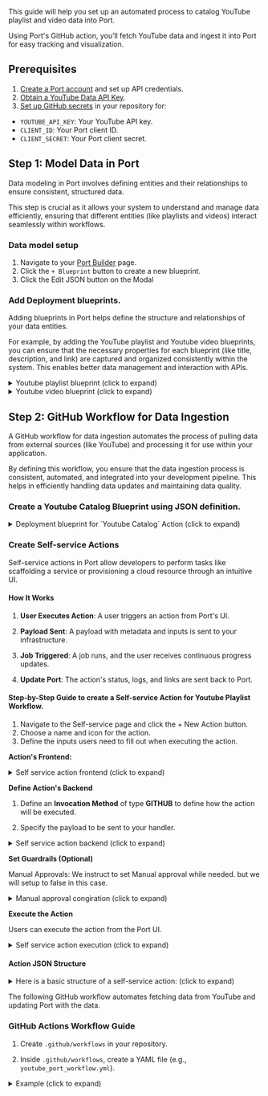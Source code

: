This guide will help you set up an automated process to catalog YouTube playlist and video data into Port.

Using Port's GitHub action, you’ll fetch YouTube data and ingest it into Port for easy tracking and visualization.

  
## Prerequisites

1. [Create a Port account](https://app.getport.io) and set up API credentials.
2. [Obtain a YouTube Data API Key](https://console.cloud.google.com/apis/credentials).
3. [Set up GitHub secrets](https://docs.github.com/en/actions/security-guides/encrypted-secrets) in your repository for:

-  `YOUTUBE_API_KEY`: Your YouTube API key.
-  `CLIENT_ID`: Your Port client ID.
-  `CLIENT_SECRET`: Your Port client secret.

  
## Step 1: Model Data in Port

Data modeling in Port involves defining entities and their relationships to ensure consistent, structured data. 

This step is crucial as it allows your system to understand and manage data efficiently, ensuring that different entities (like playlists and videos) interact seamlessly within workflows.

### Data model setup
1. Navigate to your [Port Builder](https://app.getport.io/settings/data-model) page.
2. Click the `+ Blueprint` button to create a new blueprint.
3. Click the Edit JSON button on the Modal


### Add Deployment blueprints.

Adding blueprints in Port helps define the structure and relationships of your data entities. 

For example, by adding the YouTube playlist and Youtube video blueprints, you can ensure that the necessary properties for each blueprint (like title, description, and link) are captured and organized consistently within the system. This enables better data management and interaction with APIs.

<details>
<summary>Youtube playlist blueprint (click to expand)</summary>

```json showLineNumbers
{
  "identifier": "youtube_playlist",
  "title": "YouTube Playlist",
  "icon": "YouTube",
  "schema": {
    "properties": {
      "link": {
        "type": "string",
        "title": "Playlist Link",
        "format": "url",
        "description": "The URL link to the YouTube playlist."
      },
      "playlistDescription": {
        "type": "string",
        "title": "Playlist Description",
        "description": "A detailed description of the YouTube playlist."
      },
      "publishedAt": {
        "type": "string",
        "title": "Publish Date",
        "format": "date-time",
        "description": "The date and time when the playlist was published."
      },
      "channelId": {
        "type": "string",
        "title": "Channel ID",
        "description": "The ID of the YouTube channel that owns the playlist."
      },
      "channelTitle": {
        "type": "string",
        "title": "Channel Title",
        "description": "The title of the YouTube channel that owns the playlist."
      },
      "thumbnails": {
        "type": "object",
        "title": "Thumbnails",
        "description": "Various resolution thumbnails for the playlist.",
        "properties": {
          "default": {
            "type": "string",
            "title": "Default Thumbnail",
            "description": "URL for the default thumbnail image."
          },
          "medium": {
            "type": "string",
            "title": "Medium Thumbnail",
            "description": "URL for the medium-sized thumbnail image."
          },
          "high": {
            "type": "string",
            "title": "High Thumbnail",
            "description": "URL for the high-resolution thumbnail image."
          },
          "standard": {
            "type": "string",
            "title": "Standard Thumbnail",
            "description": "URL for the standard thumbnail image."
          }
        }
      },
      "localized": {
        "type": "object",
        "title": "Localized Information",
        "description": "Localized title and description for different regions.",
        "properties": {
          "title": {
            "type": "string",
            "title": "Localized Title",
            "description": "The localized title of the playlist."
          },
          "description": {
            "type": "string",
            "title": "Localized Description",
            "description": "The localized description of the playlist."
          }
        }
      }
    },
    "required": [
      "playlistDescription",
      "publishedAt",
      "channelId",
      "channelTitle"
    ]
  },
  "mirrorProperties": {},
  "calculationProperties": {},
  "aggregationProperties": {},
  "relations": {}
}
```

</details>

<details>
<summary>Youtube video blueprint (click to expand)</summary>

```json showLineNumbers
{
  "identifier": "youtube_video",
  "title": "YouTube Video",
  "icon": "YouTube",
  "schema": {
    "properties": {
      "link": {
        "type": "string",
        "title": "Video Link",
        "format": "url",
        "description": "The URL link to the YouTube video."
      },
      "duration": {
        "type": "string",
        "title": "Video Duration",
        "description": "The duration of the YouTube video."
      },
      "videoDescription": {
        "type": "string",
        "title": "Video Description",
        "description": "A detailed description of the YouTube video."
      },
      "publishedAt": {
        "type": "string",
        "title": "Publish Date",
        "format": "date-time",
        "description": "The date and time when the video was published."
      },
      "position": {
        "type": "number",
        "title": "Position in Playlist",
        "description": "The video's position in the playlist."
      },
      "likes": {
        "type": "number",
        "title": "Like Count",
        "description": "The number of likes on the video."
      },
      "views": {
        "type": "number",
        "title": "View Count",
        "description": "The number of views on the video."
      },
      "comments": {
        "type": "number",
        "title": "Comment Count",
        "description": "The number of comments on the video."
      },
      "thumbnails": {
        "type": "object",
        "title": "Thumbnails",
        "description": "Various resolution thumbnails for the video.",
        "properties": {
          "default": {
            "type": "string",
            "title": "Default Thumbnail",
            "description": "URL for the default thumbnail image."
          },
          "medium": {
            "type": "string",
            "title": "Medium Thumbnail",
            "description": "URL for the medium-sized thumbnail image."
          },
          "high": {
            "type": "string",
            "title": "High Thumbnail",
            "description": "URL for the high-resolution thumbnail image."
          },
          "standard": {
            "type": "string",
            "title": "Standard Thumbnail",
            "description": "URL for the standard thumbnail image."
          },
          "maxres": {
            "type": "string",
            "title": "Max Resolution Thumbnail",
            "description": "URL for the maximum resolution thumbnail image."
          }
        }
      },
      "videoOwnerChannelTitle": {
        "type": "string",
        "title": "Channel Title",
        "description": "The title of the channel that owns the video."
      },
      "videoOwnerChannelId": {
        "type": "string",
        "title": "Channel ID",
        "description": "The ID of the channel that owns the video."
      }
    },
    "required": [
      "videoDescription",
      "publishedAt",
      "duration",
      "link"
    ]
  },
  "mirrorProperties": {},
  "calculationProperties": {},
  "aggregationProperties": {},
  "relations": {
    "playlist": {
      "title": "Playlist",
      "many": false,
      "target": "youtube_playlist",
      "required": true
    }
  }
}

```

<center>
	<img  src='/img/data_model_blueprints.png'  border='1px'  />
</center>

</details>

  
## Step 2: GitHub Workflow for Data Ingestion

A GitHub workflow for data ingestion automates the process of pulling data from external sources (like YouTube) and processing it for use within your application. 

By defining this workflow, you ensure that the data ingestion process is consistent, automated, and integrated into your development pipeline. This helps in efficiently handling data updates and maintaining data quality.

### Create a Youtube Catalog Blueprint using JSON definition.

<details>

<summary>Deployment blueprint for `Youtube Catalog` Action (click to expand)</summary>

```yaml showLineNumbers
{
  "identifier": "youtubecatalog",
  "title": "YouTubeCatalogAutomation",
  "icon": "Github",
  "schema": {
    "properties": {
      "service_name": {
        "icon": "Github",
        "title": "Service Name",
        "type": "string",
        "description": "All Uppercase"
      }
    },
    "required": [
      "service_name"
    ]
  },
  "mirrorProperties": {},
  "calculationProperties": {},
  "aggregationProperties": {},
  "relations": {}
}

```

<center>
	<img  src='/img/catalog_blueprint.png'  border='1px'  />
</center>

</details>

 
### Create Self-service Actions

Self-service actions in Port allow developers to perform tasks like scaffolding a service or provisioning a cloud resource through an intuitive UI.

#### How It Works

1.  **User Executes Action**: A user triggers an action from Port's UI.

2.  **Payload Sent**: A payload with metadata and inputs is sent to your infrastructure.

3.  **Job Triggered**: A job runs, and the user receives continuous progress updates.

4.  **Update Port**: The action's status, logs, and links are sent back to Port.

#### Step-by-Step Guide to create a Self-service Action for Youtube Playlist Workflow.

1. Navigate to the Self-service page and click the + New Action button.
2. Choose a name and icon for the action.
3. Define the inputs users need to fill out when executing the action.

  
**Action's Frontend:**

<details>
<summary>Self service action frontend (click to expand)</summary>

```json

  {
  "identifier": "create_youtube_catalog",
  "title": "Create YouTube Catalog",
  "icon": "Github",
  "description": "Self Service Action for YouTube Catalog Workflow",
  "trigger": {
    "type": "self-service",
    "operation": "CREATE",
    "userInputs": {
      "properties": {
        "service_name": {
          "icon": "DefaultProperty",
          "title": "Service Name",
          "type": "string"
        }
      },
      "required": [
        "service_name"
      ]
    }
  }
}
```

</details>


**Define Action's Backend**

1. Define an **Invocation Method** of type **GITHUB** to define how the action will be executed.

2. Specify the payload to be sent to your handler.

<details>
<summary> Self service action backend (click to expand)</summary>

```json
{
  "invocationMethod": {
    "type": "GITHUB",
    "org": "your-github-org",
    "repo": "your-github-repo",
    "workflow": "your-workflow-file.yml",
    "workflowInputs": {
      "port_context": {
        "entity": "{{.entity}}",
        "blueprint": "{{.action.blueprint}}",
        "runId": "{{.run.id}}",
        "trigger": "{{ .trigger }}"
      }
    },
    "reportWorkflowStatus": true
  }
}
```

</details>

**Set Guardrails (Optional)**

Manual Approvals: We instruct to set Manual approval while needed. but we will setup to false in this case.  

<details>
<summary>Manual approval congiration (click to expand)</summary>

```json
{
  "requiredApproval": false
}
```
</details>

 
**Execute the Action**

Users can execute the action from the Port UI.

<details>

<summary>Self service action execution (click to expand)</summary>

```json
{
  "status": "SUCCESS",
  "logMessage": "YouTube Data created/Updated",
  "links": [
    {
      "name": "GitHub Workflow",
      "url": "https://github.com/your-github-org/your-github-repo/actions/runs/123456789"
    }
  ]
}
```

</details>

#### Action JSON Structure

<details>

<summary> Here is a basic structure of a self-service action: (click to expand)</summary>

```json


{
  "identifier": "create_youtube_catalog",
  "title": "Create YouTube Catalog",
  "icon": "Github",
  "description": "Automate YouTube Catalog Workflow",
  "trigger": {
    "type": "self-service",
    "operation": "CREATE",
    "userInputs": {
      "properties": {
        "service_name": {
          "icon": "DefaultProperty",
          "title": "Service Name",
          "type": "string"
        }
      },
      "required": [
        "service_name"
      ]
    }
  },
  "invocationMethod": {
    "type": "GITHUB",
    "org": "your-github-org",
    "repo": "your-github-repo",
    "workflow": "your-workflow-file.yml",
    "workflowInputs": {
      "port_context": {
        "entity": "{{.entity}}",
        "blueprint": "{{.action.blueprint}}",
        "runId": "{{.run.id}}",
        "trigger": "{{ .trigger }}"
      }
    },
    "reportWorkflowStatus": true
  },
  "requiredApproval": false
}
```

<center>

  <img  src='/img/portaction.png'  border='1px'  />

</center>

</details>
  
The following GitHub workflow automates fetching data from YouTube and updating Port with the data.


### GitHub Actions Workflow Guide

1. Create `.github/workflows` in your repository.

2. Inside `.github/workflows`, create a YAML file (e.g., `youtube_port_workflow.yml`).

<details>

<summary>Example (click to expand)</summary>

```

<repository-root>/

      └── .github/

          └── workflows/

              └── <workflow-file>.yml

```

<details>

3. Define Workflow in YAML

<details>
<summary>GitHub Workflow (click to expand)</summary>

```yaml showLineNumbers
name: Update YouTube Playlist and Video Entities in Port

on:
  workflow_dispatch:
    inputs:
      port_context:
        required: false
        description:
          Who triggered the action and general context (blueprint, run id, etc...)
        type: string 

jobs:
  update_port_entities:
    runs-on: ubuntu-latest
    steps:
      - name: Check out the code
        uses: actions/checkout@v2

      - name: Install dependencies
        run: |
          sudo apt-get update
          sudo apt-get install -y jq

      - name: Fetch YouTube Playlist and Video Data
        env:
          YOUTUBE_API_KEY: ${{ secrets.YOUTUBE_API_KEY }}
        run: |
          PLAYLIST_ID="PL5ErBr2d3QJH0kbwTQ7HSuzvBb4zIWzhy"
          
          # Fetch playlist details
          playlist_response=$(curl -s "https://youtube.googleapis.com/youtube/v3/playlists?part=snippet,contentDetails&id=$PLAYLIST_ID&key=$YOUTUBE_API_KEY")
          playlist_title=$(echo $playlist_response | jq -r '.items[0].snippet.title')
          playlist_description=$(echo $playlist_response | jq -r '.items[0].snippet.description // "No description available"')
          playlist_published_at=$(echo $playlist_response | jq -r '.items[0].snippet.publishedAt')
          playlist_channel_id=$(echo $playlist_response | jq -r '.items[0].snippet.channelId')
          playlist_channel_title=$(echo $playlist_response | jq -r '.items[0].snippet.channelTitle')
          playlist_link="https://www.youtube.com/playlist?list=$PLAYLIST_ID"

          # Save playlist data in JSON format compatible with Port
          playlist_json=$(jq -n --arg id "$PLAYLIST_ID" \
                              --arg title "$playlist_title" \
                              --arg link "$playlist_link" \
                              --arg description "$playlist_description" \
                              --arg publishedAt "$playlist_published_at" \
                              --arg channelId "$playlist_channel_id" \
                              --arg channelTitle "$playlist_channel_title" \
                              '{
                                identifier: $id,
                                blueprint: "youtube_playlist",
                                title: $title,
                                description: $description,
                                properties: {
                                  playlistTitle: $title,
                                  link: $link,
                                  playlistDescription: $description,
                                  publishedAt: $publishedAt,
                                  channelId: $channelId,
                                  channelTitle: $channelTitle
                                }
                              }')

          # Initialize combined JSON array with the playlist as the first element
          combined_json=$(jq -n --argjson playlist "$playlist_json" '[$playlist]')

          # Fetch video details for each video in the playlist
          video_data=$(curl -s "https://youtube.googleapis.com/youtube/v3/playlistItems?part=snippet,contentDetails&maxResults=10&playlistId=$PLAYLIST_ID&key=$YOUTUBE_API_KEY")

          # Function to convert ISO 8601 duration to H:MM:SS format
          convert_duration() {
            local duration=$1
            local hours=$(echo $duration | grep -oP '(?<=PT)(\d+)H' | grep -oP '\d+')
            local minutes=$(echo $duration | grep -oP '(?<=T|\d)M' | grep -oP '\d+')
            local seconds=$(echo $duration | grep -oP '(?<=M|\d)S' | grep -oP '\d+')
            printf "%s:%02d:%02d" "${hours:-0}" "${minutes:-0}" "${seconds:-0}"
          }

          # Loop through each video, gather details, and format JSON for Port
          for video_id in $(echo $video_data | jq -r '.items[].contentDetails.videoId'); do
            video_response=$(curl -s "https://youtube.googleapis.com/youtube/v3/videos?part=snippet,contentDetails,statistics&id=$video_id&key=$YOUTUBE_API_KEY")

            title=$(echo $video_response | jq -r '.items[0].snippet.title')
            description=$(echo $video_response | jq -r '.items[0].snippet.description // "No description available"')
            publishedAt=$(echo $video_response | jq -r '.items[0].snippet.publishedAt')
            raw_duration=$(echo $video_response | jq -r '.items[0].contentDetails.duration')
            duration=$(convert_duration $raw_duration)
            likes=$(echo $video_response | jq -r '.items[0].statistics.likeCount // 0')
            views=$(echo $video_response | jq -r '.items[0].statistics.viewCount // 0')
            comments=$(echo $video_response | jq -r '.items[0].statistics.commentCount // 0')
            link="https://www.youtube.com/watch?v=$video_id"

            video_json=$(jq -n --arg id "$video_id" \
                               --arg title "$title" \
                               --arg link "$link" \
                               --arg description "$description" \
                               --arg publishedAt "$publishedAt" \
                               --arg duration "$duration" \
                               --arg likes "$likes" \
                               --arg views "$views" \
                               --arg comments "$comments" \
                               --arg playlist_id "$PLAYLIST_ID" \
                               '{
                                 identifier: $id,
                                 blueprint: "youtube_video",
                                 title: $title,
                                 description:$title
                                 properties: {
                                   videoTitle: $title,
                                   link: $link,
                                   videoDescription: $description,
                                   publishedAt: $publishedAt,
                                   duration: $duration,
                                   likes: $likes,
                                   views: $views,
                                   comments: $comments
                                 },
                                 relations: {
                                   playlist: $playlist_id
                                 }
                               }')

            # Append each video JSON to the combined JSON array
            combined_json=$(echo $combined_json | jq --argjson video "$video_json" '. + [$video]')
          done

          # Save the combined JSON array to the environment variable for Port
          echo $combined_json > port_entities.json
          echo "entities=$(jq -c . port_entities.json)" >> $GITHUB_ENV

      - name: Bulk Create/Update YouTube Playlist and Video Entities in Port
        uses: port-labs/port-github-action@v1
        with:
          clientId: ${{ secrets.PORT_CLIENT_ID }}
          clientSecret: ${{ secrets.PORT_CLIENT_SECRET }}
          baseUrl: https://api.getport.io
          operation: BULK_UPSERT
          entities: ${{ env.entities }}

      - name: Inform completion of request to Create / Update Catalog in Port
        uses: port-labs/port-github-action@v1
        with:
          clientId: ${{ secrets.PORT_CLIENT_ID }}
          clientSecret: ${{ secrets.PORT_CLIENT_SECRET }}
          baseUrl: https://api.getport.io
          operation: PATCH_RUN
          status: "SUCCESS"
          runId: ${{fromJson(inputs.port_context).runId}}
          logMessage: "Youtube Data created/Updated Successfully"
```

</details>


4. Add and push the workflow file to your repository.

5. Go to **Actions** tab in GitHub to see workflow execution.

6. Go to **Settings** > **Secrets** to add Secrets usedin the workflow.

  
<details>

<summary>Here’s an example of what you would see on Port calatog when Playlist and Video data has been injected. (click to expand)</summary>

<center>
<img  src='/img/playlist_catalog.png'  border='1px'  />
</center>
<center>
<img  src='/img/playlist_details.png'  border='1px'  />
</center>
<center>
<img  src='/img/videos_catalog.png'  border='1px'  />
</center>
<center>
<img  src='/img/videos_details.png'  border='1px'  />
</center>
</details>

  
## Step 3: Visualizing Data in Port

By leveraging Port's Dashboards, you can create custom dashboards to do the following :
1. A dashboard for tracking playlist-level metrics like the number of videos.
2. Video-level insights, such as view count, position in playlist, and thumbnail displays.

<details>

<summary> Here’s an example of what you would see (click to expand)</summary>

<center>
<img  src='/img/visualize.png'  border='1px'  />
</center>
 
</details>


### Dashboard setup

1. Go to your [software catalog](https://app.getport.io/organization/catalog).
2. Click on the `+ New` button in the left sidebar.
3. Select **New dashboard**.
4. Name the dashboard ( Visualise Youtube Playlist ), choose an icon if desired, and click `Create`.

# Creating a Dashboard in Port

This will create a new empty dashboard. Let's get ready to add widgets.

### Adding Widgets

Let's create a widget that displays the number of videos in a YouTube playlist.

<details>
<summary><b>Count of Videos in Playlist (click to expand)</b></summary>

1. Click `+ Widget` and select **Number Chart**.
2. Title: `Number of Videos`. (add the `Metric` icon).
3. Description: `Shows the number of videos on the playlist` (optional).
4. Select `Count entities` for the **Chart type**.
5. Choose **YouTube Video** as the **Blueprint**.
6. Select `count` for the **Function**.

    <center>
    <img src="/img/video_counts.png" border="1px" />
    </center>
  
7. Click `Save`.

</details>

#### Creating Other Widgets

You can also create other widgets to display additional data about your YouTube videos such as:

- **Average Number of Likes Across All Videos**

<details>
<summary><b>Average Number of Likes (click to expand)</b></summary>

1. Click `+ Widget` and select **Number Chart**.
2. Title: `Average Likes`. (add the `Metric` icon).
3. Description: `Shows the average number of likes across all videos` (optional).
4. Select `Agregate by property` for the **Chart type**.
5. Choose **YouTube Video** as the **Blueprint**.
6. Select `Like Count` for the **Property**.
6. Select `Average` for the **Function**.
7. Select `total` for the **Average of**.

    <center>
    <img src="/img/average_likes.png" border="1px" />
    </center>
  
7. Click `Save`.

</details>

- **Number of Views a Video Has**

<details>
<summary><b>Number of Views (click to expand)</b></summary>

1. Click `+ Widget` and select **Number Chart**.
2. Title: `Total Views`. (add the `Metric` icon).
3. Description: `Shows the total number of views for all videos` (optional).
4. Select `Agregate by property` for the **Chart type**.
5. Choose **YouTube Video** as the **Blueprint**.
6. Select `View Count` for the **Property**.
6. Select `Sum` for the **Function**.

    <center>
    <img src="/img/total_views.png" border="1px" />
    </center>
  
7. Click `Save`.

</details>

By following these steps, you can effectively automate the process to catalog YouTube playlist and video data into Port.